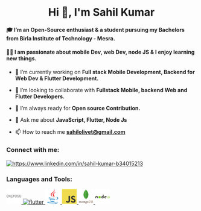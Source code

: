 <!-- ### Hi there 👋 -->

<!-- 
**SahilOlivet/SahilOlivet** is a ✨ _special_ ✨ repository because its `README.md` (this file) appears on your GitHub profile.

Here are some ideas to get you started:

- 🔭 I’m currently working on ...
- 🌱 I’m currently learning ...
- 👯 I’m looking to collaborate on ...
- 🤔 I’m looking for help with ...
- 💬 Ask me about ...
- 📫 How to reach me: ...
- 😄 Pronouns: ...
- ⚡ Fun fact: ...

 -->
 
 
 <h1 align="center">Hi 👋, I'm Sahil Kumar</h1>
<h4 align="left">🎓 I’m an Open-Source enthusiast & a student pursuing my Bachelors from Birla Institute of Technology - Mesra.</h4>
<h4 align="left">👨‍💻 I am passionate about mobile Dev, web Dev, node JS & I enjoy learning new things.</h4>


- 🔭 I’m currently working on **Full stack Mobile Development, Backend for Web Dev & Flutter Development.**

- 👯 I’m looking to collaborate with **Fullstack Mobile, backend Web and Flutter Developers.**

- 🤝 I’m always ready for **Open source Contribution.**

- 💬 Ask me about **JavaScript, Flutter, Node Js**

- 📫 How to reach me **sahilolivet@gmail.com**

<h3 align="left">Connect with me:</h3>
<p align="left">
<a href="https://linkedin.com/in/in/sahil-kumar-b34015213" target="blank"><img align="center" src="https://raw.githubusercontent.com/rahuldkjain/github-profile-readme-generator/master/src/images/icons/Social/linked-in-alt.svg" alt="https://www.linkedin.com/in/sahil-kumar-b34015213" height="30" width="40" /></a>
</p>

<h3 align="left">Languages and Tools:</h3>
<p align="left"> <a href="https://expressjs.com" target="_blank" rel="noreferrer"> <img src="https://raw.githubusercontent.com/devicons/devicon/master/icons/express/express-original-wordmark.svg" alt="express" width="40" height="40"/> </a> <a href="https://flutter.dev" target="_blank" rel="noreferrer"> <img src="https://www.vectorlogo.zone/logos/flutterio/flutterio-icon.svg" alt="flutter" width="40" height="40"/> </a> <a href="https://www.java.com" target="_blank" rel="noreferrer"> <img src="https://raw.githubusercontent.com/devicons/devicon/master/icons/java/java-original.svg" alt="java" width="40" height="40"/> </a> <a href="https://developer.mozilla.org/en-US/docs/Web/JavaScript" target="_blank" rel="noreferrer"> <img src="https://raw.githubusercontent.com/devicons/devicon/master/icons/javascript/javascript-original.svg" alt="javascript" width="40" height="40"/> </a> <a href="https://www.mongodb.com/" target="_blank" rel="noreferrer"> <img src="https://raw.githubusercontent.com/devicons/devicon/master/icons/mongodb/mongodb-original-wordmark.svg" alt="mongodb" width="40" height="40"/> </a> <a href="https://nodejs.org" target="_blank" rel="noreferrer"> <img src="https://raw.githubusercontent.com/devicons/devicon/master/icons/nodejs/nodejs-original-wordmark.svg" alt="nodejs" width="40" height="40"/> </a> </p>

<!-- <p><img align="left" src="https://github-readme-stats.vercel.app/api/top-langs?username=sahilolivet&show_icons=true&locale=en&layout=compact" alt="sahilolivet" /></p>

<p>&nbsp;<img align="center" src="https://github-readme-stats.vercel.app/api?username=sahilolivet&show_icons=true&locale=en" alt="sahilolivet" /></p>
 -->
